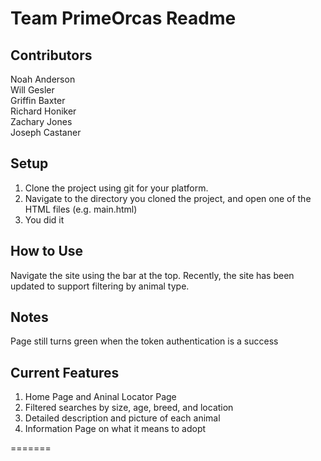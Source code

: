 Team PrimeOrcas Readme    
=======

Contributors    
-----------
Noah Anderson  
Will Gesler  
Griffin Baxter    
Richard Honiker    
Zachary Jones    
Joseph Castaner    
    
Setup    
-----------
1. Clone the project using git for your platform.
2. Navigate to the directory you cloned the project, and open one of the HTML files (e.g. main.html)
3. You did it
    
How to Use    
-----------
Navigate the site using the bar at the top. Recently, the site has been updated to support filtering by animal type.
    
Notes    
-----------
Page still turns green when the token authentication is a success

Current Features 
-----------
1. Home Page and Aninal Locator Page
2. Filtered searches by size, age, breed, and location
3. Detailed description and picture of each animal
4. Information Page on what it means to adopt 

=======
